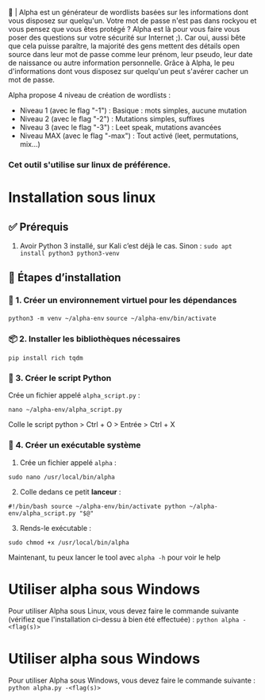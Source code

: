 📜​ | Alpha est un générateur de wordlists basées sur les informations dont vous disposez sur quelqu'un. Votre mot de passe n'est pas dans rockyou et vous pensez que vous êtes protégé ? Alpha est là pour vous faire vous poser des questions sur votre sécurité sur Internet ;).
Car oui, aussi bête que cela puisse paraître, la majorité des gens mettent des détails open source dans leur mot de passe comme leur prénom, leur pseudo, leur date de naissance ou autre information personnelle. Grâce à Alpha, le peu d'informations dont vous disposez sur quelqu'un peut s'avérer cacher un mot de passe.

Alpha propose 4 niveau de création de wordlists : 
- Niveau 1 (avec le flag "-1") : Basique : mots simples, aucune mutation
- Niveau 2 (avec le flag "-2") : Mutations simples, suffixes
- Niveau 3 (avec le flag "-3") : Leet speak, mutations avancées
- Niveau MAX (avec le flag "-max") : Tout activé (leet, permutations, mix...)

### **Cet outil s'utilise sur linux de préférence.**

# Installation sous linux

## ✅ Prérequis
1. Avoir Python 3 installé, sur Kali c’est déjà le cas. Sinon :
`sudo apt install python3 python3-venv`

## 🔧 Étapes d’installation

### 📁 1. Créer un environnement virtuel pour les dépendances

`python3 -m venv ~/alpha-env`
`source ~/alpha-env/bin/activate`

### 📦 2. Installer les bibliothèques nécessaires

`pip install rich tqdm`

### 📝 3. Créer le script Python

Crée un fichier appelé `alpha_script.py` :

`nano ~/alpha-env/alpha_script.py`

Colle le script python > Ctrl + O > Entrée > Ctrl + X

### 🚀 4. Créer un exécutable système

1. Crée un fichier appelé `alpha` :
    
`sudo nano /usr/local/bin/alpha`

2. Colle dedans ce petit **lanceur** :
    
`#!/bin/bash source ~/alpha-env/bin/activate python ~/alpha-env/alpha_script.py "$@"`

3. Rends-le exécutable :
    
`sudo chmod +x /usr/local/bin/alpha`



Maintenant, tu peux lancer le tool avec `alpha -h` pour voir  le help

# Utiliser alpha sous Windows

Pour utiliser Alpha sous Linux, vous devez faire le commande suivante (vérifiez que l'installation ci-dessu à bien été effectuée) : `python alpha -<flag(s)>` 

# Utiliser alpha sous Windows

Pour utiliser Alpha sous Windows, vous devez faire le commande suivante : `python alpha.py -<flag(s)>` 
